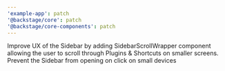 ```yaml
---
'example-app': patch
'@backstage/core': patch
'@backstage/core-components': patch
---
```


Improve UX of the Sidebar by adding SidebarScrollWrapper component allowing the user to scroll through Plugins & Shortcuts on smaller screens. Prevent the Sidebar from opening on click on small devices
